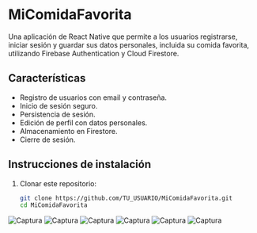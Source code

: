 # MiComidaFavorita

Una aplicación de React Native que permite a los usuarios registrarse, iniciar sesión y guardar sus datos personales, incluida su comida favorita, utilizando Firebase Authentication y Cloud Firestore.

## **Características**
- Registro de usuarios con email y contraseña.
- Inicio de sesión seguro.
- Persistencia de sesión.
- Edición de perfil con datos personales.
- Almacenamiento en Firestore.
- Cierre de sesión.

## **Instrucciones de instalación**

1. Clonar este repositorio:
   ```bash
   git clone https://github.com/TU_USUARIO/MiComidaFavorita.git
   cd MiComidaFavorita
![Captura](screenshots/WhatsApp%20Image%202025-01-20%20at%205.56.21%20PM.jpeg)
![Captura](screenshots/WhatsApp%20Image%202025-01-20%20at%205.57.06%20PM.jpeg)
![Captura](screenshots/WhatsApp%20Image%202025-01-20%20at%205.57.28%20PM.jpeg)
![Captura](screenshots/WhatsApp%20Image%202025-01-20%20at%206.00.12%20PM.jpeg)
![Captura](screenshots/Captura%20de%20pantalla%202025-01-20%20180054.png)
![Captura](screenshots/Captura%20de%20pantalla%202025-01-20%20180114.png)